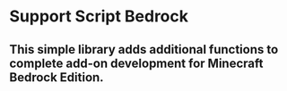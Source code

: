 # Support Script Bedrock

## This simple library adds additional functions to complete add-on development for Minecraft Bedrock Edition.
